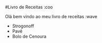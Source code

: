 #Livro de Receitas :coo

Olá bem vindo ao meu livro de receitas :wave

- Strogonoff
- Pavê 
- Bolo de Cenoura
